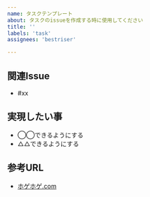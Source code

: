 ```yaml
---
name: タスクテンプレート
about: タスクのissueを作成する時に使用してください
title: ''
labels: 'task'
assignees: 'bestriser'

---
```


## 関連Issue
- #xx

## 実現したい事
- ◯◯できるようにする
- △△できるようにする

## 参考URL
- [ホゲホゲ.com](https://hogehoge.com/)
